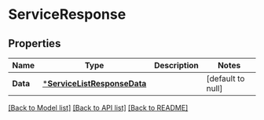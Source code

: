 # ServiceResponse

## Properties
Name | Type | Description | Notes
------------ | ------------- | ------------- | -------------
**Data** | [***ServiceListResponseData**](serviceListResponse_data.md) |  | [default to null]

[[Back to Model list]](../README.md#documentation-for-models) [[Back to API list]](../README.md#documentation-for-api-endpoints) [[Back to README]](../README.md)

